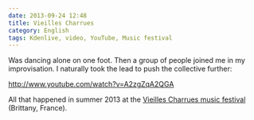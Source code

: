 ```yaml
---
date: 2013-09-24 12:48
title: Vieilles Charrues
category: English
tags: Kdenlive, video, YouTube, Music festival
---
```


Was dancing alone on one foot. Then a group of people joined me in my improvisation. I naturally took the lead to push the collective further:

http://www.youtube.com/watch?v=A2zgZqA2QGA

All that happened in summer 2013 at the [Vieilles Charrues music festival](https://en.wikipedia.org/wiki/Vieilles_Charrues_Festival) (Brittany, France).
